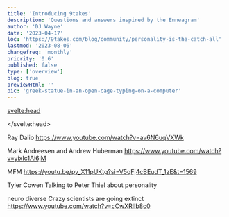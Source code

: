 ```yaml
---
title: 'Introducing 9takes'
description: 'Questions and answers inspired by the Enneagram'
author: 'DJ Wayne'
date: '2023-04-17'
loc: 'https://9takes.com/blog/community/personality-is-the-catch-all'
lastmod: '2023-08-06'
changefreq: 'monthly'
priority: '0.6'
published: false
type: ['overview']
blog: true
previewHtml: ''
pic: 'greek-statue-in-an-open-cage-typing-on-a-computer'
---
```


<svelte:head>

</svelte:head>

Ray Dalio
https://www.youtube.com/watch?v=av6N6uqVXWk

Mark Andreesen and Andrew Huberman
https://www.youtube.com/watch?v=yixIc1Ai6jM

MFM
https://youtu.be/pv_X11pUKtg?si=V5qFj4cBEudT_1zE&t=1569

Tyler Cowen Talking to Peter Thiel about personality

neuro diverse
Crazy scientists are going extinct
https://www.youtube.com/watch?v=cCwXRlIb8c0
